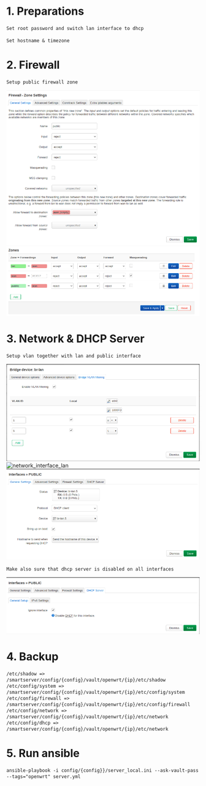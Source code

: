 # 1. Preparations

    Set root password and switch lan interface to dhcp
    
    Set hostname & timezone

# 2. Firewall

    Setup public firewall zone

![firewall_settings](./img/firewall_settings.png) ![firewall_overview](./img/firewall_overview.png)

# 3. Network & DHCP Server

    Setup vlan together with lan and public interface

![network_device](./img/network_device.png) ![network_interface_lan](./img/network_interface_lan.png) ![network_interface_public](./img/network_interface_public.png)

    Make also sure that dhcp server is disabled on all interfaces

![network_dhcp](./img/network_dhcp.png)

# 4. Backup

    /etc/shadow => /smartserver/config/{config}/vault/openwrt/{ip}/etc/shadow
    /etc/config/system => /smartserver/config/{config}/vault/openwrt/{ip}/etc/config/system
    /etc/config/firewall => /smartserver/config/{config}/vault/openwrt/{ip}/etc/config/firewall
    /etc/config/network => /smartserver/config/{config}/vault/openwrt/{ip}/etc/network
    /etc/config/dhcp => /smartserver/config/{config}/vault/openwrt/{ip}/etc/network

# 5. Run ansible

    ansible-playbook -i config/{config}}/server_local.ini --ask-vault-pass --tags="openwrt" server.yml

